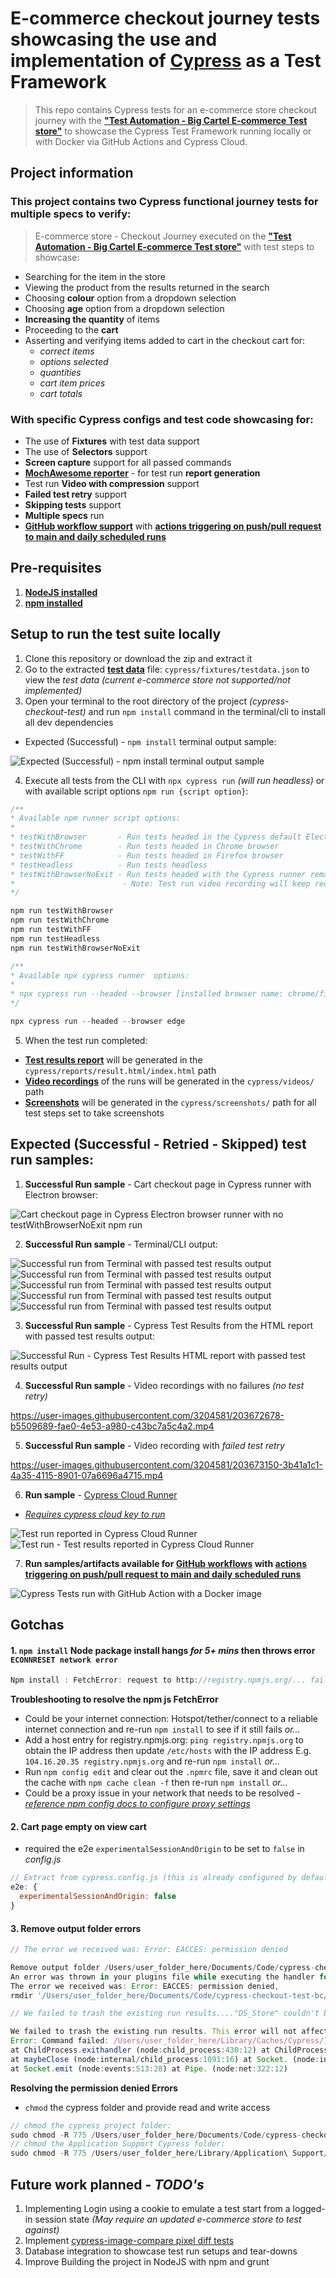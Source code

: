 # E-commerce checkout journey tests showcasing the use and implementation of [__Cypress__](https://www.cypress.io/) as a __Test Framework__

> This repo contains Cypress tests for an e-commerce store checkout journey with the [__"Test Automation - Big Cartel E-commerce Test store"__](https://testautomation.bigcartel.com/) to showcase the Cypress Test Framework running locally or with Docker via GitHub Actions and Cypress Cloud. 

## Project information

### This project contains two Cypress functional journey tests for multiple specs to verify:

> E-commerce store - Checkout Journey executed on the [__"Test Automation - Big Cartel E-commerce Test store"__](https://testautomation.bigcartel.com/) with test steps to showcase:  

- Searching for the item in the store
- Viewing the product from the results returned in the search
- Choosing __colour__ option from a dropdown selection
- Choosing __age__ option from a dropdown selection
- __Increasing the quantity__ of items
- Proceeding to the __cart__
- Asserting and verifying items added to cart in the checkout cart for:
  - *correct items*
  - *options selected*
  - *quantities*
  - *cart item prices*
  - *cart totals*

### With specific Cypress configs and test code showcasing for:

- The use of __Fixtures__ with test data support
- The use of __Selectors__ support
- __Screen capture__ support for all passed commands
- [__MochAwesome reporter__](https://www.npmjs.com/package/mochawesome) - for test run __report generation__
- Test run __Video with compression__ support
- __Failed test retry__ support
- __Skipping tests__ support
- __Multiple specs__ run
- __[GitHub workflow support](https://github.com/badj/cypress-checkout-test-bc/actions)__ with __[actions triggering on push/pull request to main and daily scheduled runs](.github/workflows/main.yml)__


## Pre-requisites

1. [__NodeJS installed__](https://nodejs.org/en/download/)
2. [__npm installed__](https://docs.npmjs.com/downloading-and-installing-node-js-and-npm/)

## Setup to run the test suite locally

1. Clone this repository or download the zip and extract it
2. Go to the extracted [__test data__](cypress/fixtures/testdata.json) file: `cypress/fixtures/testdata.json` to view the *test data* *(current e-commerce store not supported/not implemented)*
3. Open your terminal to the root directory of the project *(cypress-checkout-test)* and run `npm install` command in the terminal/cli to install all dev dependencies

- Expected (Successful) - `npm install` terminal output sample:

![Expected (Successful) - `npm install` terminal output sample](npm-install-expected.jpg)

4. Execute all tests from the CLI with `npx cypress run` *(will run headless)* or with available script options `npm run {script option}`:
```js
/**
* Available npm runner script options: 
*
* testWithBrowser       - Run tests headed in the Cypress default Electron browser
* testWithChrome        - Run tests headed in Chrome browser
* testWithFF            - Run tests headed in Firefox browser
* testHeadless          - Run tests headless
* testWithBrowserNoExit - Run tests headed with the Cypress runner remaining open after the test run
*                        - Note: Test run video recording will keep recording until Cypress runner is closed/killed when @testWithBrowserNoExit option is used!
*/

npm run testWithBrowser
npm run testWithChrome        
npm run testWithFF
npm run testHeadless          
npm run testWithBrowserNoExit

/**
* Available npx cypress runner  options: 
*
* npx cypress run --headed --browser [installed browser name: chrome/firefox/edge]
*/

npx cypress run --headed --browser edge

```
5. When the test run completed:
- [__Test results report__](cypress/reports/result.html/index.html) will be generated in the `cypress/reports/result.html/index.html` path
- [__Video recordings__](cypress/videos/) of the runs will be generated in the `cypress/videos/` path
- [__Screenshots__](cypress/screenshots/) will be generated in the `cypress/screenshots/` path for all test steps set to take screenshots

## Expected (Successful - Retried - Skipped) test run samples:

1. __Successful Run sample__ - Cart checkout page in Cypress runner with Electron browser:

![Cart checkout page in Cypress Electron browser runner with no testWithBrowserNoExit npm run](Cypress_Electron_runner_cart_page.jpg)

2. __Successful Run sample__ - Terminal/CLI output:

![Successful run from Terminal with passed test results output](terminal_cypress1.jpg)
![Successful run from Terminal with passed test results output](terminal_cypress2.jpg)
![Successful run from Terminal with passed test results output](terminal_cypress3.jpg)
![Successful run from Terminal with passed test results output](terminal_cypress4.jpg)
![Successful run from Terminal with passed test results output](terminal_cypress5.jpg)

3. __Successful Run sample__ - Cypress Test Results from the HTML report with passed test results output:

![Successful Run - Cypress Test Results HTML report with passed test results output](Cypress_Test_Results_html_report.jpg)

4. __Successful Run sample__ - Video recordings with no failures *(no test retry)*

https://user-images.githubusercontent.com/3204581/203672678-b5509689-fae0-4e53-a980-c43bc7a5c4a2.mp4

5. __Successful Run sample__ - Video recording with *failed test retry*

https://user-images.githubusercontent.com/3204581/203673150-3b41a1c1-4a35-4115-8901-07a6696a4715.mp4

6. __Run sample__ - [Cypress Cloud Runner](https://cloud.cypress.io)
- [*Requires cypress cloud key to run*](https://docs.cypress.io/faq/questions/cloud-faq)

![Test run reported in Cypress Cloud Runner](Cypress-Cloud.jpg)
![Test run - Test results reported in Cypress Cloud Runner](Cypress-Cloud-Test-Results.jpg)

7. __Run samples/artifacts available for [GitHub workflows](https://github.com/badj/cypress-checkout-test-bc/actions) with [actions triggering on push/pull request to main and daily scheduled runs](.github/workflows/main.yml)__

![Cypress Tests run with GitHub Action with a Docker image](Cypress_Tests_GA_with_Docker.jpg)

## Gotchas

#### 1. `npm install` __Node package install hangs *for 5+ mins* then throws error__ `ECONNRESET network error`

```js
Npm install : FetchError: request to http://registry.npmjs.org/... failed, reason: read ECONNRESET
```

__Troubleshooting to resolve the npm js FetchError__
- Could be your internet connection: Hotspot/tether/connect to a reliable internet connection and re-run `npm install` to see if it still fails *or...*
- Add a host entry for registry.npmjs.org: `ping registry.npmjs.org` to obtain the IP address then update `/etc/hosts` with the IP address E.g. `104.16.20.35 registry.npmjs.org` and re-run `npm install` *or...*
- Run `npm config edit` and clear out the `.npmrc` file, save it and clean out the cache with `npm cache clean -f` then re-run `npm install` *or...*
- Could be a proxy issue in your network that needs to be resolved - [*reference npm config docs to configure proxy settings*](https://docs.npmjs.com/cli/v8/using-npm/config#proxy)

#### 2. __Cart page empty on view cart__

- required the e2e `experimentalSessionAndOrigin` to be set to `false` in *config.js*
  
```js
// Extract from cypress.config.js (this is already configured by default)
e2e: {
  experimentalSessionAndOrigin: false
}
```

#### 3. __Remove output folder errors__

```js
// The error we received was: Error: EACCES: permission denied

Remove output folder /Users/user_folder_here/Documents/Code/cypress-checkout-test-bc/cypress/reports/result.html
An error was thrown in your plugins file while executing the handler for the before:run event.
The error we received was: Error: EACCES: permission denied,
rmdir '/Users/user_folder_here/Documents/Code/cypress-checkout-test-bc/cypress/reports/result.html' account_user_name_here cypress-checkout-test-bc % 

// We failed to trash the existing run results...."DS_Store" couldn't be moved to the trash because you don't have permission to access it.

We failed to trash the existing run results. This error will not affect or change the exit code.
Error: Command failed: /Users/user_folder_here/Library/Caches/Cypress/13.6.2/Cypress.app/Contents/Resources/app/node_modules/trash/lib/macos-trash /Users/user_folder_here/Documents/Code/cypress-checkout-test-bc/cypress/screenshots/.DS_Store ".DS_Store" couldn't be moved to the trash because you don't have permission to access it.
at ChildProcess.exithandler (node:child_process:430:12) at ChildProcess.emit (node:events:513:28)
at maybeClose (node:internal/child_process:1091:16) at Socket. (node:internal/child_process:449:11)
at Socket.emit (node:events:513:28) at Pipe. (node:net:322:12)

```
__Resolving the permission denied Errors__

- `chmod` the cypress folder and provide read and write access

```js
// chmod the cypress project folder:
sudo chmod -R 775 /Users/user_folder_here/Documents/Code/cypress-checkout-test-bc/cypress/
// chmod the Application Support Cypress folder:
sudo chmod -R 775 /Users/user_folder_here/Library/Application\ Support/Cypress
```

## Future work planned - *TODO's*

1. Implementing Login using a cookie to emulate a test start from a logged-in session state *(May require an updated e-commerce store to test against)*
2. Implement [cypress-image-compare pixel diff tests](https://www.npmjs.com/package/cypress-image-compare)
3. Database integration to showcase test run setups and tear-downs
4. Improve Building the project in NodeJS with npm and grunt
